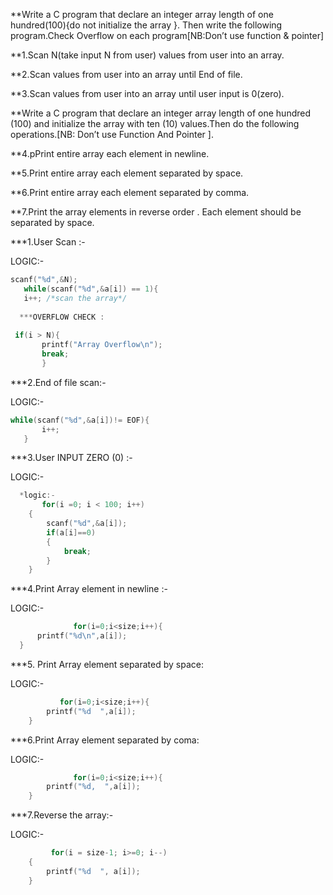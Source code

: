 **Write a C program that declare an integer array length of one hundred(100){do not initialize the array }.
Then write the following program.Check Overflow on each program[NB:Don’t use function & pointer]

**1.Scan N(take input N from user) values from user into an array.

**2.Scan values from user into an array until End of file.

**3.Scan values from user into an array until user input is 0(zero).

**Write a C program that declare an integer array length of one hundred (100) and initialize the array with ten (10) values.Then do the following operations.[NB: Don’t use Function And Pointer ].

**4.pPrint entire array each element in newline.

**5.Print entire array each element separated by space.

**6.Print entire array each element separated by comma.

**7.Print the array elements in reverse order . Each element should be separated by space.



***1.User Scan :-

LOGIC:-
 ```C           
scanf("%d",&N);
    while(scanf("%d",&a[i]) == 1){
    i++; /*scan the array*/
    
   ***OVERFLOW CHECK :
            
  if(i > N){
        printf("Array Overflow\n");
        break;
        }
 ```    
 ***2.End of file scan:-
 
 LOGIC:-
 ```C        
while(scanf("%d",&a[i])!= EOF){
        i++;
    }   
```    
***3.User INPUT ZERO (0) :-

LOGIC:-
```C      
  *logic:-
       for(i =0; i < 100; i++)
    {
        scanf("%d",&a[i]);
        if(a[i]==0)
        {
            break;
        }
    }
```   
***4.Print Array element in newline :-
   
 LOGIC:-
  ```C 
                for(i=0;i<size;i++){
        printf("%d\n",a[i]);
    }
```    
***5. Print Array element separated by space:

LOGIC:-
```C
           for(i=0;i<size;i++){
        printf("%d  ",a[i]);
    }
```    
***6.Print Array element separated by coma:

LOGIC:-
```C
              for(i=0;i<size;i++){
        printf("%d,  ",a[i]);
    }
```    
***7.Reverse the array:-

LOGIC:-
```C
         for(i = size-1; i>=0; i--)
    {
        printf("%d  ", a[i]);
    }
```    
